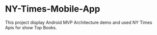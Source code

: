 # NY-Times-Mobile-App
This project display Android MVP Architecture demo and used NY Times Apis for show  Top Books.
